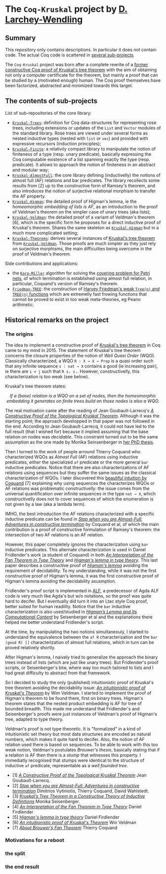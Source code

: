 # The `Coq-Kruskal` project by [D. Larchey-Wendling](https://members.loria.fr/DLarchey/files)

## Summary

This repository only contains descriptions. In particular it does not contain code. 
The actual Coq code is scattered in [several sub-projects](#The-contents-of-sub-projects).

The `Coq-Kruskal` project was born after a complete rewrite of a [former constructive Coq proof 
of Kruskal's tree theorem](https://members.loria.fr/DLarchey/files/Kruskal) with the aim of
obtaining not only a computer certificate for the theorem, but mainly a proof that can be
studied by a (motivated enough) human. The Coq proof themselves have been factorized, abstracted
and minimized towards this target.

## The contents of sub-projects

List of sub-repositories of the core library:
- [`Kruskal-Trees`](https://github.com/DmxLarchey/Kruskal-Trees): definition for Coq data-structures for representing rose trees, including extensions or updates of the `List` and `Vector` modules of the standard library. Rose trees are viewed under several forms as nested inductive types (nested with `list` or `vec`) and provided with expressive recursors (induction principles);
- [`Kruskal-Finite`](https://github.com/DmxLarchey/Kruskal-Finite): a relativily compact library to manipulate the notion of finiteness of a type (resp. unary predicate), basically expressing the Coq computable existence of a list spanning exactly the type (resp. predicate). It allows to approach the notion of finiteness in an abstract and modular way; 
- [`Kruskal-AlmostFull`](https://github.com/DmxLarchey/Kruskal-AlmostFull): the core library defining (inductivelly) the notions of almost full (AF) relations and bar predicates. The library recollects some results from \[2\] up to the constructive form of Ramsey's theorem, and also introduces the notion of surjective relational morphism to transfer the AF property.  
- [`Kruskal-Higman`](https://github.com/DmxLarchey/Kruskal-Higman): the detailed proof of Higman's lemma, ie the _homeomorphic embedding of lists is AF_, as an introduction to the proof of Veldman's theorem on the simpler case of unary trees (aka lists);   
- [`Kruskal-Veldman`](https://github.com/DmxLarchey/Kruskal-Veldman): the detailed proof of a variant of Veldman's theorem \[6\], which is the specific form he proposes for a direct inductive proof of Kruskal's theorem. Shares the same skeleton as [`Kruskal-Higman`](https://github.com/DmxLarchey/Kruskal-Higman) but in a much more complicated setting;
- [`Kruskal-Theorems`](https://github.com/DmxLarchey/Kruskal-Theorems): derives several instances of [Kruskal's tree theorem](https://en.wikipedia.org/wiki/Kruskal%27s_tree_theorem) from [`Kruskal-Veldman`](https://github.com/DmxLarchey/Kruskal-Veldman). Those proofs are much simpler as they just rely on surjective morphisms, the main difficulties being overcome in the proof of Veldman's theorem.

Side contributions and applications:
- the [`Karp-Miller`](https://github.com/DmxLarchey/Karp-Miller) algorithm for solving the [covering problem for Petri nets](https://en.wikipedia.org/wiki/Petri_net), of which termination is established using almost full relation, in particular, Coquand's version of Ramsey's theorem.
- [`Friedman-TREE`](https://github.com/DmxLarchey/Friedman-TREE): the construction of [Harvey Friedman's weak `Tree(n)` and `TREE(n)` functions](https://en.wikipedia.org/wiki/Kruskal%27s_tree_theorem) which are extremelly fast frowing functions that cannot be proved to exist in too weak meta-theories, eg Peano arithmetic.

## Historical remarks on the project

### The origins

The idea to implement a constructive proof of [Kruskal's tree theorem](https://en.wikipedia.org/wiki/Kruskal%27s_tree_theorem)
in Coq came to my mind in 2015. The statement of Kruskal's tree theorem concerns the closure properties of the notion of _Well Quasi Order_ (WQO). Classically characterized, a WQO `R : X → X → Prop` is a quasi order such that any infinite sequence `s : nat → X` contains a good (ie increasing pair), ie there are `i < j` such that `R sᵢ sⱼ`. However, constructivelly, this characterization is too weak (see below).  

Kruskal's tree theorem states: 

_<p style="text-align: center;">If a (base) relation is a WQO on a set of nodes, then the homeomorphic embedding it generates on finite trees build on those nodes is also a WQO.</p>_

The real motivation came after the reading of Jean Goubault-Larrecq's [_A Constructive Proof of the Topological Kruskal Theorem_](https://doi.org/10.1007/978-3-642-40313-2_3). Although it was the starting point; the approach developped in that paper was not followed in the end. According to Jean Goubault-Larrecq, it could not have led to the full result (that I wished for) because it implied assuming that the base relation on nodes was _decidable_. This constraint turned out to be the same assumption as the one made by Monika Seinsenberger in [her PhD thesis](https://doi.org/10.1007/978-94-015-9757-9_21). 

Then I turned to the work of people arround Thierry Coquand who characterized WQOs as _Almost Full_ (AF) relations using inductive predicates, either the specialized `af` predicate or the more general `bar` inductive predicates. Notice that there are also characterizations of AF relations using sequences but they suffer the same issues as the classical characterization of WQOs. I later discovered this [beautiful intuition by Coquand](https://www.cairn-int.info/journal-revue-internationale-de-philosophie-2004-4-page-483.htm) \[7\] explaining why using sequences the characterizes WQOs or AF relations was problematic constructivelly: the issue comes from the universal quantification over infinite sequences in the type `nat → X`, which constructivelly does not to cover sequences of which the enumeration is not given by a law (aka a lambda term).

IMHO, the best introduction the AF relations characterized with a specific inductive predicate can be found in [_Stop when you are Almost-Full: Adventures in constructive termination_](https://doi.org/10.1007/978-3-642-32347-8_17) by Coquand et al, of which the main contribution is a proof of constructive formulation of Ramsey's theorem: the intersection of two AF relations is an AF relation. 

However, this paper completely ignores the characterization using `bar` inductive predicates. This alternate characterization is used in Daniel Fridlender's work (a student of Coquand) in both [_An Interpretation of the Fan Theorem in Type Theory_](https://doi.org/10.1007/3-540-48167-2_7) and [_Higman's lemma in type theory_](https://doi.org/10.1007/BFb0097789). This last paper describes a constructive proof of [_Higman's lemma_](https://en.wikipedia.org/wiki/Higman%27s_lemma) avoiding the requirement of decidability. To my understanding, while it was not the first constructive proof of Higman's lemma, it was the first constructive proof of Higman's lemma avoiding the decidability asusmption. 

Fridlender's proof script is implemented in [ALF](https://en.wikipedia.org/wiki/ALF_(proof_assistant)), a predecessor of Agda
ALF code is very much like Agda's but w/o notations, so the proof was quite hard to decifer. But I eventually did turn it into an Ltac style Coq proof, better suited for human readility.  Notice that the `bar` inductive characterization is also used/studied in [_Higman’s Lemma and Its Computational Content_](https://doi.org/10.1007/978-3-319-29198-7_11) by Seisenberger et al and the explanations there helped me better understand Fridlender's script.

At the time, by manipulating the two notions simultaneouly, I started to understand the equivalence between the `af R` characterization and the `bar (good R) []` characterization of almost full relations, which in turn can be proved relatively shortly.

After Higman's lemma, I naively tried to generalize the approach the binary trees instead of lists (which are just like unary trees). But Fridlender's proof scripts, or Seisenberger's btw, where way too much tailored to lists and I had great difficulty to abstract from that framework.

So I decided to study the only (published) intuitionistic proof of Kruskal's tree theorem avoiding the decidability issue: [_An intuitionistic proof of Kruskal's Theorem_](https://doi.org/10.1007/s00153-003-0207-x) by Wim Veldman. I started to implement the proof of Higman's theorem to be found there, first on binary trees. Higman's theorem states that the nested product embedding is AF for tree of bounded breadth. This made me understand that Fridlender's and Seisenberger's proofs were just instances of Veldman's proof of Higman's tree, adapted to type theory.

Veldman's proof is not type theoretic. It is "formalized" in a kind of intuitionistic set theory but most data structures are encoded as natural numbers, which makes it quite hard to decifer. Also, the notion of AF relation used there is based on sequences. To be able to work with this too weak notion, Veldman's postulates _Brouwer's thesis_, basically stating that if a relation is AF then there is a _stump_ that witnesses this property. I immediatly recognised that stumps were identical to the structure of inductive `af` predicate, representable as a _well founded tree_.

- \[1\] [_A Constructive Proof of the Topological Kruskal Theorem_](https://doi.org/10.1007/978-3-642-40313-2_3) Jean Goubault-Larrecq.
- \[2\] [_Stop when you are Almost-Full: Adventures in constructive termination_](https://doi.org/10.1007/978-3-642-32347-8_17) Dimitrios Vytiniotis, Thierry Coquand, David Wahlstedt.
- \[3\] [_Kruskal’s Tree Theorem in a Constructive Theory of Inductive Definitions_](https://doi.org/10.1007/978-94-015-9757-9_21) Monika Seisenberger.
- \[4\] [_An Interpretation of the Fan Theorem in Type Theory_](https://doi.org/10.1007/3-540-48167-2_7) Daniel Firdlender
- \[5\] [_Higman's lemma in type theory_](https://doi.org/10.1007/BFb0097789) Daniel Firdlender
- \[6\] [_An intuitionistic proof of Kruskal's Theorem_](https://doi.org/10.1007/s00153-003-0207-x) Win Veldman
- \[7\] [_About Brouwer’s Fan Theorem_](https://www.cairn-int.info/journal-revue-internationale-de-philosophie-2004-4-page-483.htm) Thierry Coquand

### Motivations for a reboot

### the split

### the end result
